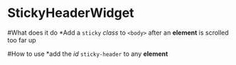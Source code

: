 StickyHeaderWidget
==================

#What does it do
*Add a `sticky` *class* to `<body>` after an **element** is scrolled too far up

#How to use
*add the *id* `sticky-header` to any **element**